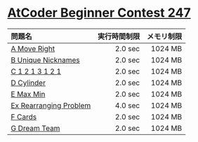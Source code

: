 # [AtCoder Beginner Contest 247](https://atcoder.jp/contests/abc247)

問題名 | 実行時間制限 | メモリ制限
:-- | --: | --:
[A Move Right](https://atcoder.jp/contests/abc247/tasks/abc247_a) | 2.0 sec | 1024 MB
[B Unique Nicknames](https://atcoder.jp/contests/abc247/tasks/abc247_b) | 2.0 sec | 1024 MB
[C 1 2 1 3 1 2 1](https://atcoder.jp/contests/abc247/tasks/abc247_c) | 2.0 sec | 1024 MB
[D Cylinder](https://atcoder.jp/contests/abc247/tasks/abc247_d) | 2.0 sec | 1024 MB
[E Max Min](https://atcoder.jp/contests/abc247/tasks/abc247_e) | 2.0 sec | 1024 MB
[Ex Rearranging Problem](https://atcoder.jp/contests/abc247/tasks/abc247_h) | 4.0 sec | 1024 MB
[F Cards](https://atcoder.jp/contests/abc247/tasks/abc247_f) | 2.0 sec | 1024 MB
[G Dream Team](https://atcoder.jp/contests/abc247/tasks/abc247_g) | 2.0 sec | 1024 MB
